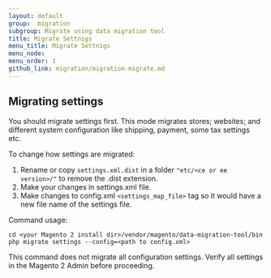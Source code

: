 ```yaml
---
layout: default
group:  migration
subgroup: Migrate using data migration tool
title: Migrate Settnigs
menu_title: Migrate Settnigs
menu_node:
menu_order: 1
github_link: migration/migration-migrate.md
---
```


  
<h2 id="migrate-command-settings">Migrating settings</h2>
You should migrate settings first. This mode migrates stores; websites; and different system configuration like shipping, payment, some tax settings etc. 

To change how settings are migrated:

1. Rename or copy `settings.xml.dist` in a folder `"etc/<ce or ee version>/"` to remove the .dist extension.
2. Make your changes in settings.xml file.
3. Make changes to config.xml `<settings_map_file>` tag so it would have a new file name of the settings file.

Command usage:

	cd <your Magento 2 install dir>/vendor/magento/data-migration-tool/bin
	php migrate settings --config=<path to config.xml>

<div class="bs-callout bs-callout-info" id="info">
<span class="glyphicon-class">
  <p>This command does not migrate all configuration settings. Verify all settings in the Magento 2 Admin before proceeding.</p></span>
</div>
